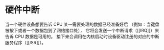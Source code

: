 # 硬件中断
当一个硬件设备想要告诉 CPU 某一需要处理的数据已经准备好后
（例如：当键盘被按下或者一个数据包到了网络接口处），
它将会发送一个中断请求（[[IRQ]]）来告诉 CPU 数据是可用的。
接下来会调用在内核启动时设备驱动注册的对应的中断服务程序（[[ISR]]）。



